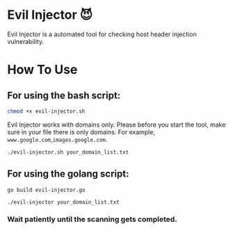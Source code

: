 # Evil Injector 😈
Evil Injector is a automated tool for checking host header injection vulnerability.

# How To Use
## For using the bash script:
```bash
chmod +x evil-injector.sh
```
Evil Injector works with domains only. Please before you start the tool, make sure in your file there is only domains. For example, ```www.google.com```,```images.google.com```.
```bash
./evil-injector.sh your_domain_list.txt
```

## For using the golang script:
```golang
go build evil-injector.go
```
```golang
./evil-injector your_domain_list.txt
```

### Wait patiently until the scanning gets completed. 
